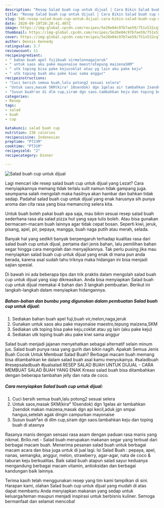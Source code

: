```yaml
---
description: "Resep Salad buah cup untuk dijual | Cara Bikin Salad buah cup untuk dijual Yang Sempurna"
title: "Resep Salad buah cup untuk dijual | Cara Bikin Salad buah cup untuk dijual Yang Sempurna"
slug: 546-resep-salad-buah-cup-untuk-dijual-cara-bikin-salad-buah-cup-untuk-dijual-yang-sempurna
date: 2020-09-19T20:20:41.407Z
image: https://img-global.cpcdn.com/recipes/5e20e04c97b7ae59/751x532cq70/salad-buah-cup-untuk-dijual-foto-resep-utama.jpg
thumbnail: https://img-global.cpcdn.com/recipes/5e20e04c97b7ae59/751x532cq70/salad-buah-cup-untuk-dijual-foto-resep-utama.jpg
cover: https://img-global.cpcdn.com/recipes/5e20e04c97b7ae59/751x532cq70/salad-buah-cup-untuk-dijual-foto-resep-utama.jpg
author: Dennis Kennedy
ratingvalue: 3.7
reviewcount: 11
recipeingredient:
- " bahan buah apel fujibuah virmelonnagajeruk"
- " untuk saos aku pake mayonaise maestrotepung maizenaSKM"
- " utk toping bisa pake kejucoklat atau yg lain aku pake keju"
- " utk toping buah aku pake kiwi sama anggur"
recipeinstructions:
- "Cuci bersih semua buah,lalu potong2 sesuai selera"
- "Untuk saos,masak SKM(kira² 10sendok) dgn 1gelas air tambahkan 2sendok makan maizena,masak dgn api kecil,aduk jgn smpai hangus,setelah agak dingin campurkan mayonaise"
- "Susun buah²an di dlm cup,siram dgn saos.tambahkan keju dan toping buah di atasnya"
categories:
- Resep
tags:
- salad
- buah
- cup

katakunci: salad buah cup 
nutrition: 236 calories
recipecuisine: Indonesian
preptime: "PT23M"
cooktime: "PT31M"
recipeyield: "2"
recipecategory: Dinner

---
```



![Salad buah cup untuk dijual](https://img-global.cpcdn.com/recipes/5e20e04c97b7ae59/751x532cq70/salad-buah-cup-untuk-dijual-foto-resep-utama.jpg)

Lagi mencari ide resep salad buah cup untuk dijual yang Lezat? Cara menyiapkannya memang tidak terlalu sulit namun tidak gampang juga. seumpama salah mengolah maka hasilnya akan hambar dan bahkan tidak sedap. Padahal salad buah cup untuk dijual yang enak harusnya sih punya aroma dan cita rasa yang bisa memancing selera kita.

Untuk buah boleh pakai buah apa saja, mau bikin sesuai resep salad buah sederhana rasa ala salad pizza hut yang saya tulis boleh. Atau bisa gunakan bermacam-macam buah lainnya agar tidak cepat bosan. Seperti kiwi, jeruk, pisang, apel, pir, pepaya, mangga, buah naga putih atau merah, selada.

Banyak hal yang sedikit banyak berpengaruh terhadap kualitas rasa dari salad buah cup untuk dijual, pertama dari jenis bahan, lalu pemilihan bahan segar hingga cara mengolah dan menyajikannya. Tak perlu pusing jika mau menyiapkan salad buah cup untuk dijual yang enak di mana pun anda berada, karena asal sudah tahu triknya maka hidangan ini bisa menjadi sajian spesial.


Di bawah ini ada beberapa tips dan trik praktis dalam mengolah salad buah cup untuk dijual yang siap dikreasikan. Anda bisa menyiapkan Salad buah cup untuk dijual memakai 4 bahan dan 3 langkah pembuatan. Berikut ini langkah-langkah dalam menyiapkan hidangannya.

<!--inarticleads1-->

##### Bahan-bahan dan bumbu yang digunakan dalam pembuatan Salad buah cup untuk dijual:

1. Sediakan  bahan buah apel fuji,buah vir,melon,naga,jeruk
1. Gunakan  untuk saos aku pake mayonaise maestro,tepung maizena,SKM
1. Sediakan  utk toping bisa pake keju,coklat atau yg lain (aku pake keju)
1. Sediakan  utk toping buah aku pake kiwi sama anggur


Salad buah menjadi jajanan menyehatkan sebagai alternatif selain minum jus. Salad buah punya rasa yang gurih dan bikin nagih. Apakah Semua Jenis Buah Cocok Untuk Membuat Salad Buah? Berbagai macam buah memang bisa ditambahkan ke dalam salad buah asal kamu menyukainya. #saladbuah #resepsaladbuah #jualsalad RESEP SALAD BUAH UNTUK DIJUAL - CARA MEMBUAT SALAD BUAH YANG ENAK Kreasi salad buah bisa ditambahkan dengan beberapa tambahan jelly dan nata de coco. 

<!--inarticleads2-->

##### Cara menyiapkan Salad buah cup untuk dijual:

1. Cuci bersih semua buah,lalu potong2 sesuai selera
1. Untuk saos,masak SKM(kira² 10sendok) dgn 1gelas air tambahkan 2sendok makan maizena,masak dgn api kecil,aduk jgn smpai hangus,setelah agak dingin campurkan mayonaise
1. Susun buah²an di dlm cup,siram dgn saos.tambahkan keju dan toping buah di atasnya


Rasanya manis dengan sensasi rasa asam dengan paduan rasa manis yang nikmat. Brilio.net - Salad buah merupakan makanan segar yang terbuat dari berbagai macam buah. Menerima pesanan salad buah untuk berbagai macam acara dan bisa juga untuk di jual lagi. Isi Salad Buah : pepaya, apel, nanas, semangka, anggur, melon, strawberry, agar-agar, nata de coco &amp; taburan keju berkualitas. Baik salad buah atapun salad sayur keduanya mengandung berbagai macam vitamin, antioksidan dan berbagai kandungan baik lainnya. 

Terima kasih telah menggunakan resep yang tim kami tampilkan di sini. Harapan kami, olahan Salad buah cup untuk dijual yang mudah di atas dapat membantu Anda menyiapkan makanan yang sedap untuk keluarga/teman maupun menjadi inspirasi untuk berbisnis kuliner. Semoga bermanfaat dan selamat mencoba!
